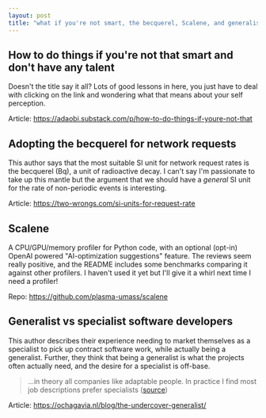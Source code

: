 ```yaml
---
layout: post
title: "what if you're not smart, the becquerel, Scalene, and generalists"
---
```


## How to do things if you're not that smart and don't have any talent 

Doesn't the title say it all? Lots of good lessons in here, you just have to deal with clicking on the link and wondering what that means about your self perception.

Article: <https://adaobi.substack.com/p/how-to-do-things-if-youre-not-that>

## Adopting the becquerel for network requests

This author says that the most suitable SI unit for network request rates is the becquerel (Bq), a unit of radioactive decay. I can't say I'm passionate to take up this mantle but the argument that we should have a _general_ SI unit for the rate of non-periodic events is interesting.

Article: <https://two-wrongs.com/si-units-for-request-rate>

## Scalene

A CPU/GPU/memory profiler for Python code, with an optional (opt-in) OpenAI powered "AI-optimization suggestions" feature. The reviews seem really positive, and the README includes some benchmarks comparing it against other profilers. I haven't used it yet but I'll give it a whirl next time I need a profiler!

Repo: <https://github.com/plasma-umass/scalene>

## Generalist vs specialist software developers

This author describes their experience needing to market themselves as a specialist to pick up contract software work, while actually being a generalist. Further, they think that being a generalist is what the projects often actually need, and the desire for a specialist is off-base.

> ...in theory all companies like adaptable people. In practice I find most job descriptions prefer specialists ([source](https://news.ycombinator.com/item?id=32921907))

Article: <https://ochagavia.nl/blog/the-undercover-generalist/>

